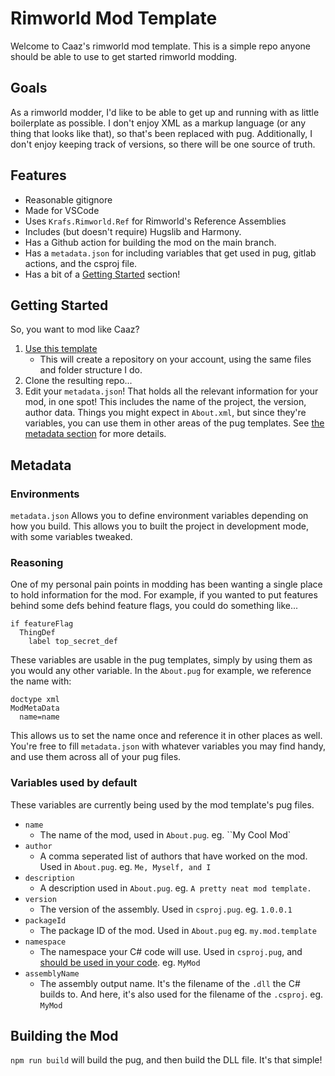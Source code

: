 # Rimworld Mod Template
Welcome to Caaz's rimworld mod template. This is a simple repo anyone should be able to use to get started rimworld modding.

## Goals

As a rimworld modder, I'd like to be able to get up and running with as little boilerplate as possible. I don't enjoy XML as a markup language (or any thing that looks like that), so that's been replaced with pug. Additionally, I don't enjoy keeping track of versions, so there will be one source of truth.

## Features

- Reasonable gitignore
- Made for VSCode
- Uses `Krafs.Rimworld.Ref` for Rimworld's Reference Assemblies
- Includes (but doesn't require) Hugslib and Harmony.
- Has a Github action for building the mod on the main branch.
- Has a `metadata.json` for including variables that get used in pug, gitlab actions, and the csproj file.
- Has a bit of a [Getting Started](#getting-started) section!

## Getting Started

So, you want to mod like Caaz?

1. [Use this template](https://github.com/Caaz/rimworld-mod-template/generate)
    - This will create a repository on your account, using the same files and folder structure I do.
1. Clone the resulting repo...
1. Edit your `metadata.json`! That holds all the relevant information for your mod, in one spot! This includes the name of the project, the version, author data. Things you might expect in `About.xml`, but since they're variables, you can use them in other areas of the pug templates. See [the metadata section](#Metadata) for more details.

## Metadata

### Environments
`metadata.json` Allows you to define environment variables depending on how you build. This allows you to built the project in development mode, with some variables tweaked.

### Reasoning

One of my personal pain points in modding has been wanting a single place to hold information for the mod. For example, if you wanted to put features behind some defs behind feature flags, you could do something like...
```pug
if featureFlag
  ThingDef
    label top_secret_def
```

These variables are usable in the pug templates, simply by using them as you would any other variable. In the `About.pug` for example, we reference the name with:
```pug
doctype xml
ModMetaData
  name=name
```
This allows us to set the name once and reference it in other places as well. You're free to fill `metadata.json` with whatever variables you may find handy, and use them across all of your pug files.

### Variables used by default
These variables are currently being used by the mod template's pug files.

- `name`
  - The name of the mod, used in `About.pug`. eg. ``My Cool Mod`
- `author`
  - A comma seperated list of authors that have worked on the mod. Used in `About.pug`. eg. `Me, Myself, and I`
- `description`
  - A description used in `About.pug`. eg. `A pretty neat mod template.`
- `version`
  - The version of the assembly. Used in `csproj.pug`. eg. `1.0.0.1`
- `packageId`
  - The package ID of the mod. Used in `About.pug` eg. `my.mod.template`
- `namespace`
  - The namespace your C# code will use. Used in `csproj.pug`, and [should be used in your code](https://docs.microsoft.com/en-us/dotnet/csharp/fundamentals/types/namespaces). eg. `MyMod`
- `assemblyName`
  - The assembly output name. It's the filename of the `.dll` the C# builds to. And here, it's also used for the filename of the `.csproj`. eg. `MyMod`

## Building the Mod

`npm run build` will build the pug, and then build the DLL file. It's that simple!